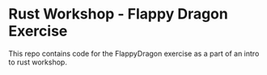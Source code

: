 
# Rust Workshop - Flappy Dragon Exercise

This repo contains code for the FlappyDragon exercise as a part of an intro to rust workshop.
